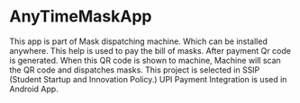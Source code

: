 # AnyTimeMaskApp
This app is part of Mask dispatching machine. Which can be installed anywhere. This help is used to pay the bill of masks. After payment Qr code is generated. When this QR code is shown to machine, Machine will scan the QR code and dispatches masks. This project is selected in SSIP (Student Startup and Innovation Policy.) UPI Payment Integration is used in Android App.
